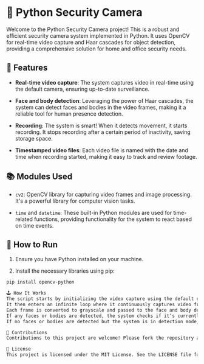 # 🚀 Python Security Camera

Welcome to the Python Security Camera project! This is a robust and efficient security camera system implemented in Python. It uses OpenCV for real-time video capture and Haar cascades for object detection, providing a comprehensive solution for home and office security needs.

## 🌟 Features

- **Real-time video capture**: The system captures video in real-time using the default camera, ensuring up-to-date surveillance.

- **Face and body detection**: Leveraging the power of Haar cascades, the system can detect faces and bodies in the video frames, making it a reliable tool for human presence detection.

- **Recording**: The system is smart! When it detects movement, it starts recording. It stops recording after a certain period of inactivity, saving storage space.

- **Timestamped video files**: Each video file is named with the date and time when recording started, making it easy to track and review footage.

## 📚 Modules Used

- `cv2`: OpenCV library for capturing video frames and image processing. It's a powerful library for computer vision tasks.

- `time` and `datetime`: These built-in Python modules are used for time-related functions, providing functionality for the system to react based on time events.

## 🚀 How to Run

1. Ensure you have Python installed on your machine.

2. Install the necessary libraries using pip:

```bash
pip install opencv-python

🕹️ How It Works
The script starts by initializing the video capture using the default camera and loading the Haar cascades for face and body detection.
It then enters an infinite loop where it continuously captures video frames and processes them.
Each frame is converted to grayscale and passed to the face and body detectors.
If any faces or bodies are detected, the system checks if it’s currently in detection mode. If it’s not, it enters detection mode, starts a new video recording, and prints “Started Recording!”.
If no faces or bodies are detected but the system is in detection mode, it checks if the timer has started. If it has, and enough time has passed since the last detection, it stops detection mode, stops the timer, stops the video recording, and prints “Stop Recording!”. If the timer hasn’t started, it starts the timer.

🤝 Contributions
Contributions to this project are welcome! Please fork the repository and open a pull request with your changes. Let’s make this project better together!

📜 License
This project is licensed under the MIT License. See the LICENSE file for more details.

